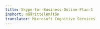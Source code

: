 ```yaml
---
title: Skype-for-Business-Online-Plan-1
inshort: määrittelemätön
translator: Microsoft Cognitive Services
---
```





